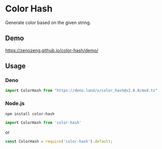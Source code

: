 # Color Hash

Generate color based on the given string.

## Demo

https://zenozeng.github.io/color-hash/demo/

## Usage

### Deno

```typescript
import ColorHash from "https://deno.land/x/color_hash@v2.0.0/mod.ts"
```

### Node.js

```bash
npm install color-hash
```

```typescript
import ColorHash from 'color-hash'
```

or

```javascript
const ColorHash = require('color-hash').default;
```

### <script type="module">

```html
<script type="module">
import ColorHash from '../dist/esm.js';
</script>
```

#### Basic

```javascript
var colorHash = new ColorHash();

// in HSL, Hue ∈ [0, 360), Saturation ∈ [0, 1], Lightness ∈ [0, 1]
colorHash.hsl('Hello World'); // [ 225, 0.65, 0.35 ]

// in RGB, R, G, B ∈ [0, 255]
colorHash.rgb('Hello World'); // [ 135, 150, 197 ]

// in HEX
colorHash.hex('Hello World'); // '#8796c5'
```

#### Custom Hash Function

```javascript
var customHash = function(str) {
    var hash = 0;
    for(var i = 0; i < str.length; i++) {
        hash += str.charCodeAt(i);
    }
    return hash;
};
var colorHash = new ColorHash({hash: customHash});
colorHash.hsl('Hello World!');
colorHash.rgb('Hello World!');
colorHash.hex('Hello World!');
```

#### Custom Hue

```javascript
var colorHash = new ColorHash({hue: 90});
```

```javascript
var colorHash = new ColorHash({hue: {min: 90, max: 270}});
```

```javascript
var colorHash = new ColorHash({hue: [ {min: 30, max: 90}, {min: 180, max: 210}, {min: 270, max: 285} ]});
```

#### Custom Lightness

```javascript
var colorHash = new ColorHash({lightness: 0.5});
```

```javascript
var colorHash = new ColorHash({lightness: [0.35, 0.5, 0.65]});
```

#### Custom Saturation

```javascript
var colorHash = new ColorHash({saturation: 0.5});
```

```javascript
var colorHash = new ColorHash({saturation: [0.35, 0.5, 0.65]});
```

## License

MIT.

## FAQ

### How does it work?

It uses the `hash` function (default is BKDRHash) to calculate the hash of the given string.

```
Hue = hash % 359. (Note that 359 is a prime)
Saturation = SaturationArray[hash / 360 % SaturationArray.length]
Lightness = LightnessArray[hash / 360 / SaturationArray.length % LightnessArray.length]

By default,
SaturationArray = LightnessArray = [0.35, 0.5, 0.65]
```

### Why not LAB?

Though LAB is more perceptually uniform, HSL is easier to control.
Simply sets lightness and saturation and change hue uniformly can generate uniform colors.

## Dev

### Test

```bash
deno test
```

#### Coverage Report

https://zenozeng.github.io/color-hash/coverage/lcov-report/lib/index.html


### Follow Semantic Versioning

http://semver.org/lang/zh-CN/
